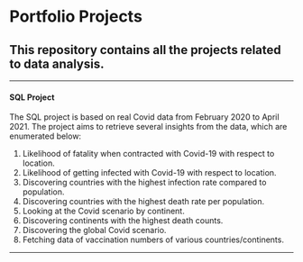 # Portfolio Projects
## This repository contains all the projects related to data analysis.
------------------------------------------------------------------------------------------------
#### SQL Project
The SQL project is based on real Covid data from February 2020 to April 2021. The project aims to retrieve several insights from the data, which are enumerated below:

1) Likelihood of fatality when contracted with Covid-19 with respect to location.
2) Likelihood of getting infected with Covid-19 with respect to location.
3) Discovering countries with the highest infection rate compared to population.
4) Discovering countries with the highest death rate per population.
5) Looking at the Covid scenario by continent.
6) Discovering continents with the highest death counts.
7) Discovering the global Covid scenario.
8) Fetching data of vaccination numbers of various countries/continents.
------------------------------------------------------------------------------------------------
